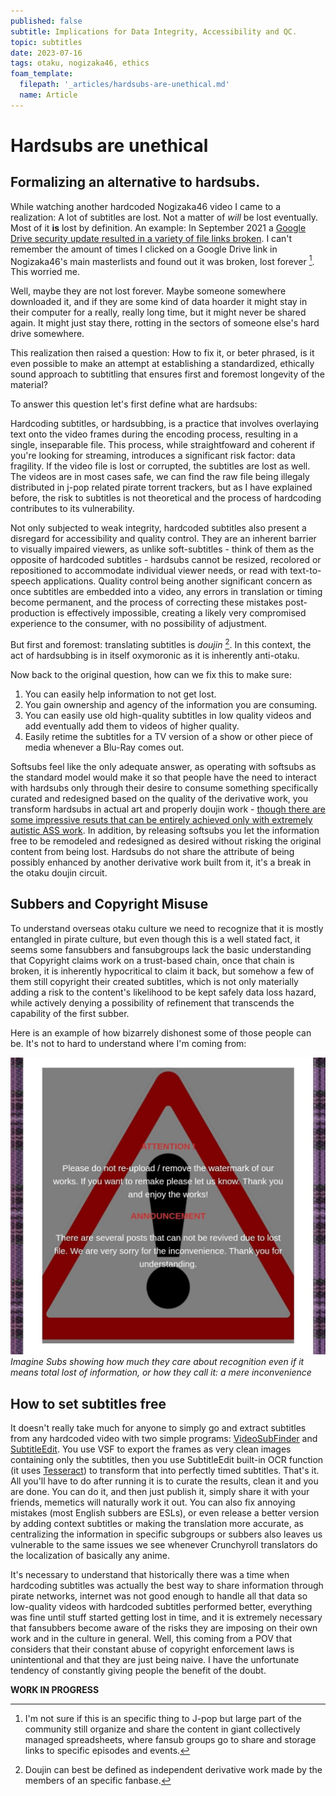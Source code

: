 ```yaml
---
published: false
subtitle: Implications for Data Integrity, Accessibility and QC.
topic: subtitles
date: 2023-07-16
tags: otaku, nogizaka46, ethics
foam_template:
  filepath: '_articles/hardsubs-are-unethical.md'
  name: Article
---
```


# Hardsubs are unethical

## Formalizing an alternative to hardsubs.

While watching another hardcoded Nogizaka46 video I came to a realization: A lot of subtitles are lost. Not a matter of _will_ be lost eventually. Most of it **is** lost by definition. An example: In September 2021 a [Google Drive security update resulted in a variety of file links broken](https://support.google.com/drive/answer/10729743?hl=en). I can't remember the amount of times I clicked on a Google Drive link in Nogizaka46's main masterlists and found out it was broken, lost forever [^1]. This worried me.

Well, maybe they are not lost forever. Maybe someone somewhere downloaded it, and if they are some kind of data hoarder it might stay in their computer for a really, really long time, but it might never be shared again. It might just stay there, rotting in the sectors of someone else's hard drive somewhere.

This realization then raised a question: How to fix it, or beter phrased, is it even possible to make an attempt at establishing a standardized, ethically sound approach to subtitling that ensures first and foremost longevity of the material?

To answer this question let's first define what are hardsubs:

Hardcoding subtitles, or hardsubbing, is a practice that involves overlaying text onto the video frames during the encoding process, resulting in a single, inseparable file. This process, while straightfoward and coherent if you're looking for streaming, introduces a significant risk factor: data fragility. If the video file is lost or corrupted, the subtitles are lost as well. The videos are in most cases safe, we can find the raw file being illegaly distributed in j-pop related pirate torrent trackers, but as I have explained before, the risk to subtitles is not theoretical and the process of hardcoding contributes to its vulnerability.

Not only subjected to weak integrity, hardcoded subtitles also present a disregard for accessibility and quality control. They are an inherent barrier to visually impaired viewers, as unlike soft-subtitles - think of them as the opposite of hardcoded subtitles - hardsubs cannot be resized, recolored or repositioned to accommodate individual viewer needs, or read with text-to-speech applications. Quality control being another significant concern as once subtitles are embedded into a video, any errors in translation or timing become permanent, and the process of correcting these mistakes post-production is effectively impossible, creating a likely very compromised experience to the consumer,  with no possibility of adjustment.

But first and foremost: translating subtitles is _doujin_ [^2]. In this context, the act of hardsubbing is in itself oxymoronic as it is inherently anti-otaku.

Now back to the original question, how can we fix this to make sure: 

1. You can easily help information to not get lost.
2. You gain ownership and agency of the information you are consuming.
3. You can easily use old high-quality subtitles in low quality videos and add eventually add them to videos of higher quality.
4. Easily retime the subtitles for a TV version of a show or other piece of media whenever a Blu-Ray comes out.

Softsubs feel like the only adequate answer, as operating with softsubs as the standard model would make it so that people have the need to interact with hardsubs only through their desire to consume something specifically curated and redesigned based on the quality of the derivative work, you transform hardsubs in actual art and properly doujin work - [though there are some impressive resuts that can be entirely achieved only with extremely autistic ASS work](https://streamable.com/e4ze3g). In addition, by releasing softsubs you let the information free to be remodeled and redesigned as desired without risking the original content from being lost. Hardsubs do not share the attribute of being possibly enhanced by another derivative work built from it, it's a break in the otaku doujin circuit.

## Subbers and Copyright Misuse

To understand overseas otaku culture we need to recognize that it is mostly entangled in pirate culture, but even though this is a well stated fact, it seems some fansubbers and fansubgroups lack the basic understanding that Copyright claims work on a trust-based chain, once that chain is broken, it is inherently hypocritical to claim it back, but somehow a few of them still copyright their created subtitles, which is not only materially adding a risk to the content's likelihood to be kept safely data loss hazard, while actively denying a possibility of refinement that transcends the capability of the first subber. 

Here is an example of how bizarrely dishonest some of those people can be. It's not to hard to understand where I'm coming from:

![](../images/imagine_hypocrisy.png)
*Imagine Subs showing how much they care about recognition even if it means total lost of information, or how they call it: a mere inconvenience*

## How to set subtitles free

It doesn't really take much for anyone to simply go and extract subtitles from any hardcoded video with two simple programs: [VideoSubFinder](https://sourceforge.net/projects/videosubfinder/) and [SubtitleEdit](https://www.nikse.dk/subtitleedit). You use VSF to export the frames as very clean images containing only the subtitles, then you use SubtitleEdit built-in OCR function (it uses [Tesseract](https://github.com/tesseract-ocr/tesseract)) to transform that into perfectly timed subtitles. That's it. All you'll have to do after running it is to curate the results, clean it and you are done. You can do it, and then just publish it, simply share it with your friends, memetics will naturally work it out. You can also fix annoying mistakes (most English subbers are ESLs), or even release a better version by adding context subtitles or making the translation more accurate, as centralizing the information in specific subgroups or subbers also leaves us vulnerable to the same issues we see whenever Crunchyroll translators do the localization of basically any anime.

It's necessary to understand that historically there was a time when hardcoding subtitles was actually the best way to share information through pirate networks, internet was not good enough to handle all that data so low-quality videos with hardcoded subtitles performed better, everything was fine until stuff started getting lost in time, and it is extremely necessary that fansubbers become aware of the risks they are imposing on their own work and in the culture in general. Well, this coming from a POV that considers that their constant abuse of copyright enforcement laws is unintentional and that they are just being naive. I have the unfortunate tendency of constantly giving people the benefit of the doubt.

**WORK IN PROGRESS**

[^1]: I'm not sure if this is an specific thing to J-pop but large part of the community still organize and share the content in giant collectively managed spreadsheets, where fansub groups go to share and storage links to specific episodes and events.

[^2]: Doujin can best be defined as independent derivative work made by the members of an specific fanbase.